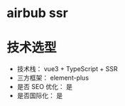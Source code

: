 # airbub ssr

# 技术选型

- 技术栈： vue3 + TypeScript + SSR
- 三方框架： element-plus
- 是否 SEO 优化： 是
- 是否国际化： 是
